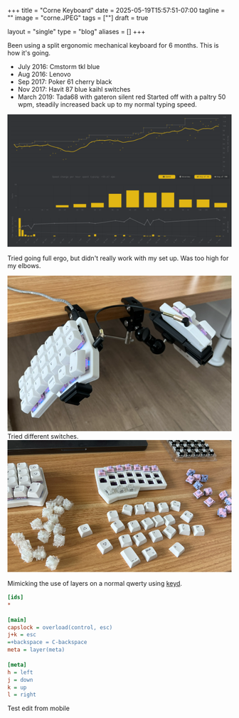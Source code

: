 +++
title =     "Corne Keyboard"
date =      2025-05-19T15:57:51-07:00
tagline =   ""
image =     "corne.JPEG"
tags =      [""]
draft =     true

layout =    "single"
type =      "blog"
aliases =   []
+++

Been using a split ergonomic mechanical keyboard for 6 months. This is how it's going.

<!--more-->

- July 2016: Cmstorm tkl blue
- Aug 2016: Lenovo 
- Sep 2017: Poker 61 cherry black
- Nov 2017: Havit 87 blue kaihl switches
- March 2019: Tada68 with gateron silent red
Started off with a paltry 50 wpm, steadily increased back up to my normal typing speed.

![Steadily increasing WPM](pic-monkeytype.png)

Tried going full ergo, but didn't really work with my set up. Was too high for my elbows.

![Ergonomics](pic-ergo.png)
Tried different switches.
![](Pasted%20image%2020250519162513.png)

Mimicking the use of layers on a normal qwerty using [keyd](https://github.com/rvaiya/keyd).

```ini
[ids]
*

[main]
capslock = overload(control, esc)
j+k = esc
=+backspace = C-backspace
meta = layer(meta)

[meta]
h = left
j = down
k = up
l = right
```

Test edit from mobile

